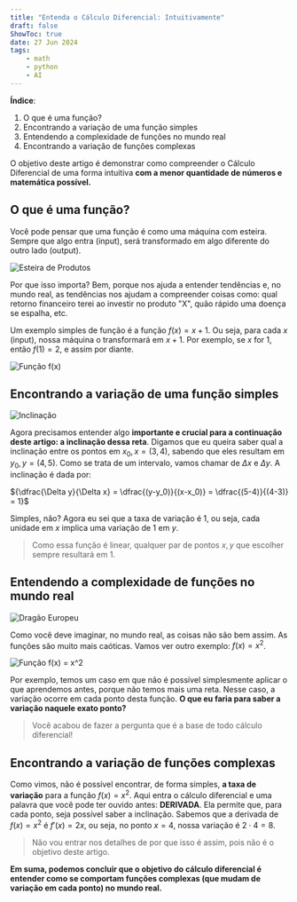 ```yaml
---
title: "Entenda o Cálculo Diferencial: Intuitivamente"
draft: false
ShowToc: true
date: 27 Jun 2024
tags:
    - math
    - python
    - AI
---
```

      
**Índice**:
1. O que é uma função?
2. Encontrando a variação de uma função simples
3. Entendendo a complexidade de funções no mundo real
5. Encontrando a variação de funções complexas

O objetivo deste artigo é demonstrar como compreender o Cálculo Diferencial de uma forma intuitiva **com a menor quantidade de números e matemática possível.**

## O que é uma função?
Você pode pensar que uma função é como uma máquina com esteira. Sempre que algo entra (input), será transformado em algo diferente do outro lado (output).

![Esteira de Produtos](https://nucleoexpert.com/wp-content/uploads/2022/08/Esteira-de-Produtos-AUMENTE-SEU-FATURAMENTO.jpg)

Por que isso importa? Bem, porque nos ajuda a entender tendências e, no mundo real, as tendências nos ajudam a compreender coisas como: qual retorno financeiro terei ao investir no produto "X", quão rápido uma doença se espalha, etc.

Um exemplo simples de função é a função ${f(x) = x + 1}$. Ou seja, para cada ${x}$ (input), nossa máquina o transformará em ${x + 1}$. Por exemplo, se ${x}$ for 1, então ${f(1) = 2}$, e assim por diante.

![Função f(x)](https://www.googleapis.com/download/storage/v1/b/kaggle-forum-message-attachments/o/inbox%2F11611801%2F2a49a486a4a7ae7886954799fff713f0%2Ffx.jpg?generation=1719527446403213&alt=media)

## Encontrando a variação de uma função simples

![Inclinação](https://www.googleapis.com/download/storage/v1/b/kaggle-forum-message-attachments/o/inbox%2F11611801%2F07d130b3df36d046bef146896dc7a431%2Finc.png?generation=1719527612377553&alt=media)

Agora precisamos entender algo **importante e crucial para a continuação deste artigo: a inclinação dessa reta**. Digamos que eu queira saber qual a inclinação entre os pontos em ${x_0, x = (3, 4)}$, sabendo que eles resultam em ${y_0, y = (4, 5)}$. Como se trata de um intervalo, vamos chamar de ${\Delta x}$ e ${\Delta y}$. A inclinação é dada por:

${\dfrac{\Delta y}{\Delta x} = \dfrac{(y-y_0)}{(x-x_0)} = \dfrac{(5-4)}{(4-3)} = 1}$

Simples, não? Agora eu sei que a taxa de variação é 1, ou seja, cada unidade em ${x}$ implica uma variação de 1 em ${y}$.

> Como essa função é linear, qualquer par de pontos ${x, y}$ que escolher sempre resultará em 1.

## Entendendo a complexidade de funções no mundo real

![Dragão Europeu](https://1001dragons.com/wp-content/uploads/2022/04/dragon-europeen-800-01-696x377.jpg)

Como você deve imaginar, no mundo real, as coisas não são bem assim. As funções são muito mais caóticas. Vamos ver outro exemplo: ${f(x) = x^2}$.

![Função f(x) = x^2](https://www.googleapis.com/download/storage/v1/b/kaggle-forum-message-attachments/o/inbox%2F11611801%2F5e44df8d8878cabd0ab66a772a7d5702%2Ffx2.jpg?generation=1719527503787040&alt=media)

Por exemplo, temos um caso em que não é possível simplesmente aplicar o que aprendemos antes, porque não temos mais uma reta. Nesse caso, a variação ocorre em cada ponto desta função. **O que eu faria para saber a variação naquele exato ponto?**

> Você acabou de fazer a pergunta que é a base de todo cálculo diferencial!

## Encontrando a variação de funções complexas
Como vimos, não é possível encontrar, de forma simples, **a taxa de variação** para a função ${f(x) = x^2}$. Aqui entra o cálculo diferencial e uma palavra que você pode ter ouvido antes: **DERIVADA**. Ela permite que, para cada ponto, seja possível saber a inclinação. Sabemos que a derivada de ${f(x) = x^2}$ é ${f'(x) = 2x}$, ou seja, no ponto ${x = 4}$, nossa variação é ${2 \cdot 4 = 8}$.

> Não vou entrar nos detalhes de por que isso é assim, pois não é o objetivo deste artigo.

**Em suma, podemos concluir que o objetivo do cálculo diferencial é entender como se comportam funções complexas (que mudam de variação em cada ponto) no mundo real.**
